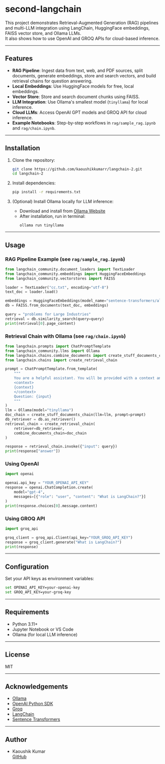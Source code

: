 # second-langchain

This project demonstrates Retrieval-Augmented Generation (RAG) pipelines and multi-LLM integration using LangChain, HuggingFace embeddings, FAISS vector store, and Ollama LLMs.  
It also shows how to use OpenAI and GROQ APIs for cloud-based inference.

---

## Features

- **RAG Pipeline**: Ingest data from text, web, and PDF sources, split documents, generate embeddings, store and search vectors, and build retrieval chains for question answering.
- **Local Embeddings**: Use HuggingFace models for free, local embeddings.
- **Vector Store**: Store and search document chunks using FAISS.
- **LLM Integration**: Use Ollama's smallest model (`tinyllama`) for local inference.
- **Cloud LLMs**: Access OpenAI GPT models and GROQ API for cloud inference.
- **Example Notebooks**: Step-by-step workflows in `rag/sample_rag.ipynb` and `rag/chain.ipynb`.

---

## Installation

1. Clone the repository:
   ```sh
   git clone https://github.com/kaoushikkumarr/langchain-2.git
   cd langchain-2
   ```

2. Install dependencies:
   ```sh
   pip install -r requirements.txt
   ```

3. (Optional) Install Ollama locally for LLM inference:
   - Download and install from [Ollama Website](https://ollama.com/download)
   - After installation, run in terminal:
     ```
     ollama run tinyllama
     ```

---

## Usage

### RAG Pipeline Example (see `rag/sample_rag.ipynb`)

```python
from langchain_community.document_loaders import TextLoader
from langchain_community.embeddings import HuggingFaceEmbeddings
from langchain_community.vectorstores import FAISS

loader = TextLoader("cc.txt", encoding="utf-8")
text_doc = loader.load()

embeddings = HuggingFaceEmbeddings(model_name="sentence-transformers/all-MiniLM-L6-v2")
db = FAISS.from_documents(text_doc, embeddings)

query = "problems for Large Industries"
retrieval = db.similarity_search(query=query)
print(retrieval[0].page_content)
```

### Retrieval Chain with Ollama (see `rag/chain.ipynb`)

```python
from langchain.prompts import ChatPromptTemplate
from langchain_community.llms import Ollama
from langchain.chains.combine_documents import create_stuff_documents_chain
from langchain.chains import create_retrieval_chain

prompt = ChatPromptTemplate.from_template(
    """
    You are a helpful assistant. You will be provided with a context and a question. Use the context to answer the question.
    <context>
    {context}
    </context>
    Question: {input}
    """
)
llm = Ollama(model="tinyllama")
doc_chain = create_stuff_documents_chain(llm=llm, prompt=prompt)
db_retriever = db.as_retriever()
retrieval_chain = create_retrieval_chain(
    retriever=db_retriever,
    combine_documents_chain=doc_chain
)

response = retrieval_chain.invoke({"input": query})
print(response["answer"])
```

### Using OpenAI

```python
import openai

openai.api_key = "YOUR_OPENAI_API_KEY"
response = openai.ChatCompletion.create(
    model="gpt-4",
    messages=[{"role": "user", "content": "What is LangChain?"}]
)
print(response.choices[0].message.content)
```

### Using GROQ API

```python
import groq_api

groq_client = groq_api.Client(api_key="YOUR_GROQ_API_KEY")
response = groq_client.generate("What is LangChain?")
print(response)
```

---

## Configuration

Set your API keys as environment variables:
```sh
set OPENAI_API_KEY=your-openai-key
set GROQ_API_KEY=your-groq-key
```

---

## Requirements

- Python 3.11+
- Jupyter Notebook or VS Code
- Ollama (for local LLM inference)

---

## License

MIT

---

## Acknowledgements

- [Ollama](https://ollama.com)
- [OpenAI Python SDK](https://github.com/openai/openai-python)
- [Groq](https://console.groq.com)
- [LangChain](https://github.com/langchain-ai/langchain)
- [Sentence Transformers](https://www.sbert.net/)

---

## Author

- Kaoushik Kumar  
  [GitHub](https://github.com/Kaoushikkumarr)
